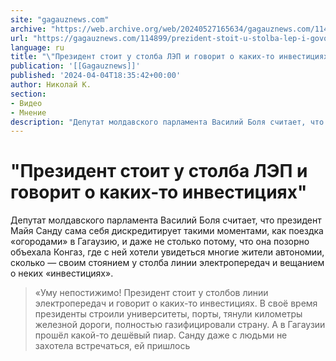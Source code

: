 ```yaml
---
site: "gagauznews.com"
archive: "https://web.archive.org/web/20240527165634/gagauznews.com/114899/prezident-stoit-u-stolba-lep-i-govorit-o-kakih-to-investitsiyah.html"
url: "https://gagauznews.com/114899/prezident-stoit-u-stolba-lep-i-govorit-o-kakih-to-investitsiyah.html"
language: ru
title: "\"Президент стоит у столба ЛЭП и говорит о каких-то инвестициях\""
publication: '[[Gagauznews]]'
published: '2024-04-04T18:35:42+00:00'
author: Николай К.
section:
- Видео
- Мнение
description: "Депутат молдавского парламента Василий Боля считает, что президент Майя Санду сама себя дискредитирует такими моментами, как поездка «огородами» в Гагаузию, и даже не столько потому, что она позорно объехала Конгаз, где с ней хотели увидеться многие жители автономии, сколько — своим стоянием у столба линии электропередач и вещанием о неких «инвестициях». «Уму непостижимо! Президент стоит у столбов линии электропередач и говорит о каких-то инвестициях. В своё время президенты строили университеты, порты, тянули километры железной дороги, полностью газифицировали страну. А в Гагаузии прошёл какой-то дешёвый пиар. Санду даже с людьми не захотела встречаться, ей пришлось"
---
```


# "Президент стоит у столба ЛЭП и говорит о каких-то инвестициях"

Депутат молдавского парламента Василий Боля считает, что президент Майя Санду сама себя дискредитирует такими моментами, как поездка «огородами» в Гагаузию, и даже не столько потому, что она позорно объехала Конгаз, где с ней хотели увидеться многие жители автономии, сколько — своим стоянием у столба линии электропередач и вещанием о неких «инвестициях».

> «Уму непостижимо! Президент стоит у столбов линии электропередач и говорит о каких-то инвестициях. В своё время президенты строили университеты, порты, тянули километры железной дороги, полностью газифицировали страну. А в Гагаузии прошёл какой-то дешёвый пиар. Санду даже с людьми не захотела встречаться, ей пришлось